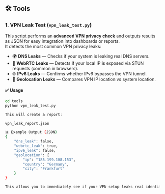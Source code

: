 ## 🛠 Tools

### 1. VPN Leak Test (`vpn_leak_test.py`)

This script performs an **advanced VPN privacy check** and outputs results as JSON for easy integration into dashboards or reports.  
It detects the most common VPN privacy leaks:

- 🌍 **DNS Leaks** — Checks if your system is leaking real DNS servers.
- 🔗 **WebRTC Leaks** — Detects if your local IP is exposed via STUN requests (common in browsers).
- 🌐 **IPv6 Leaks** — Confirms whether IPv6 bypasses the VPN tunnel.
- 📍 **Geolocation Leaks** — Compares VPN IP location vs system location.

#### ✅ Usage

```bash
cd tools
python vpn_leak_test.py

This will create a report:

vpn_leak_report.json

📊 Example Output (JSON)
{
    "dns_leak": false,
    "webrtc_leak": true,
    "ipv6_leak": false,
    "geolocation": {
        "ip": "185.199.108.153",
        "country": "Germany",
        "city": "Frankfurt"
    }
}

This allows you to immediately see if your VPN setup leaks real identifying information.
